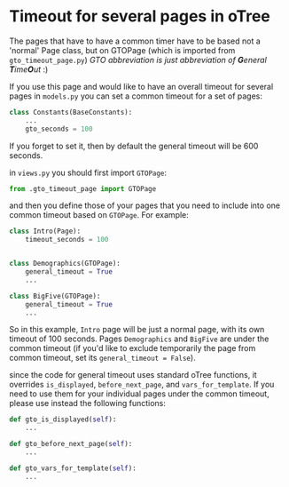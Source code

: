 # Timeout for several pages in oTree
The pages that have to have a common timer have to be based not a 'normal'
Page class, but on GTOPage (which is imported from `gto_timeout_page.py`)
*GTO abbreviation is just abbreviation of  **G**eneral **T**ime**O**ut* :)

If you use this page and would like to have an overall timeout for several pages
in `models.py` you can set a common timeout for a set of pages:
```python
class Constants(BaseConstants):
    ...
    gto_seconds = 100
```

If you forget to set it, then by default the general timeout will be 600 seconds.

in `views.py` you should first import `GTOPage`:
``` python
from .gto_timeout_page import GTOPage
```
and then you define those of your pages that you need to include into one common timeout based on `GTOPage`. For example:
```python
class Intro(Page):
    timeout_seconds = 100


class Demographics(GTOPage):
    general_timeout = True
    ...

class BigFive(GTOPage):
    general_timeout = True
    ...
```
So in this example, `Intro` page will be just a normal page, with its own timeout of 100 seconds. Pages `Demographics` and `BigFive` are under the common timeout (if you'd like to exclude temporarily the page from common timeout, set its `general_timeout = False`).


since the code for general timeout uses standard oTree functions, it overrides `is_displayed`, `before_next_page`, and `vars_for_template`. If you need to use them for your individual pages under the common timeout, please use instead the following functions:

``` python
def gto_is_displayed(self):
    ...

def gto_before_next_page(self):
    ...

def gto_vars_for_template(self):
    ...
```
